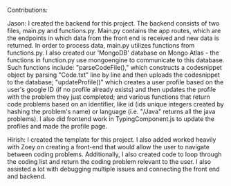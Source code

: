 Contributions:

Jason: I created the backend for this project. The backend consists of two files, main.py and functions.py. Main.py contains the app routes, which are the endpoints in which data from the front end is received and new data is returned. In order to process data, main.py utilizes functions from functions.py. I also created our 'MongoDB' database on Mongo Atlas - the functions in function.py use mongoengine to communicate to this database. Such functions include: "parseCodeFile()," which constructs a codesnippet object by parsing "Code.txt" line by line and then uploads the codesnippet to the database; "updateProfile()" which creates a user profile based on the user's google ID (if no profile already exists) and then updates the profile with the problem they just completed; and various functions that return code problems based on an identifier, like id (ids unique integers created by hashing the problem's name) or language (i.e. "/Java" returns all the java problems). I also did frontend work in TypingComponent.js to update the profiles and made the profile page.


Hirish: I created the template for this project. I also added worked heavily with Zoey on creating a front-end that would allow the user to navigate between coding problems. Additionally, I also created code to loop through the coding list and return the coding problem relevant to the user. I also assisted a lot with debugging multiple issues and connecting the front end and backend.
